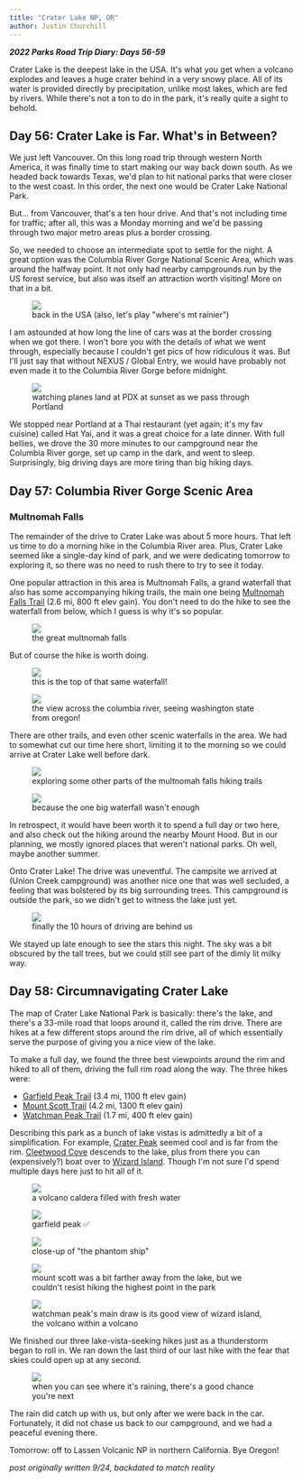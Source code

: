 ```yaml
---
title: "Crater Lake NP, OR"
author: Justin Churchill
---
```

***2022 Parks Road Trip Diary: Days 56-59***

Crater Lake is the deepest lake in the USA. It's what you get when a volcano explodes and leaves a huge crater behind in a very snowy place. All of its water is provided directly by precipitation, unlike most lakes, which are fed by rivers. While there's not a ton to do in the park, it's really quite a sight to behold.
<!--end_excerpt-->

## Day 56: Crater Lake is Far. What's in Between?
<!-- 8/15 drive to columbia river gorge -->

We just left Vancouver. On this long road trip through western North America, it was finally time to start making our way back down south. As we headed back towards Texas, we'd plan to hit national parks that were closer to the west coast. In this order, the next one would be Crater Lake National Park.

But... from Vancouver, that's a ten hour drive. And that's not including time for traffic; after all, this was a Monday morning and we'd be passing through two major metro areas plus a border crossing.

So, we needed to choose an intermediate spot to settle for the night. A great option was the Columbia River Gorge National Scenic Area, which was around the halfway point. It not only had nearby campgrounds run by the US forest service, but also was itself an attraction worth visiting! More on that in a bit.

<!-- driving south in WA, mount rainier (?) in the distance -->
<figure>
    <img src="https://lh3.googleusercontent.com/pw/AL9nZEWNuNnbMkhTXONbqdtqybXqNArtAB3nDI35X76XOMtHDrUg-GvWDn-gR6GHefvNdKmrLwJtBh4eE3IyMQMQCv9BV3KHoUEjG_EC4iq6dDCRx7Vxal8Hqq-stXUM1yK8p79JSGfpQpyZlXz1GU5P7_sG6g=w1900-h1424-no?authuser=0">
    <figcaption>back in the USA (also, let's play "where's mt rainier")</figcaption>
</figure>

I am astounded at how long the line of cars was at the border crossing when we got there. I won't bore you with the details of what we went through, especially because I couldn't get pics of how ridiculous it was. But I'll just say that without NEXUS / Global Entry, we would have probably not even made it to the Columbia River Gorge before midnight.

<!-- plane landing at sunset near portland, OR -->
<figure>
    <img src="https://lh3.googleusercontent.com/pw/AL9nZEWAKsr2Db9qR-hiZDeLETDlWGLYU0Gc7QwZYCmpE-i3E76oFbqiK1DgQsYRh3BSeh5Fg9Zu723Z-9ZWWwRINr2vPcFaC0n4GbL5JQkA8gUUcgfKtQDMJAb3j-cOubFofQyJH7XCD2VnHfC9vsgId-BHJw=w1900-h1424-no?authuser=0">
    <figcaption>watching planes land at PDX at sunset as we pass through Portland</figcaption>
</figure>

We stopped near Portland at a Thai restaurant (yet again; it's my fav cuisine) called Hat Yai, and it was a great choice for a late dinner. With full bellies, we drove the 30 more minutes to our campground near the Columbia River gorge, set up camp in the dark, and went to sleep. Surprisingly, big driving days are more tiring than big hiking days.

## Day 57: Columbia River Gorge Scenic Area
<!-- 8/16 columbia river gorge -->

### Multnomah Falls

The remainder of the drive to Crater Lake was about 5 more hours. That left us time to do a morning hike in the Columbia River area. Plus, Crater Lake seemed like a single-day kind of park, and we were dedicating tomorrow to exploring it, so there was no need to rush there to try to see it today.

One popular attraction in this area is Multnomah Falls, a grand waterfall that also has some accompanying hiking trails, the main one being [Multnomah Falls Trail](https://www.alltrails.com/trail/us/oregon/multnomah-falls-trail) (2.6 mi, 800 ft elev gain). You don't need to do the hike to see the waterfall from below, which I guess is why it's so popular.

<!-- multnomah falls -->
<figure>
    <img src="https://lh3.googleusercontent.com/pw/AL9nZEURLuvBKekmni9i8Sqc7ffBlSdTRaAKqqK4iMQ80ZYADZTSCTNk6twbxYwiwQ175o2DyGVA2rTzrpQrARe1oc5sZi5TrUCDwd-6Zv8EVCQ5lPhVkndQ47k6uKoohfExl_3dXCUDnQsOxC7ARi1ooMsRow=w1068-h1424-no?authuser=0">
    <figcaption>the great multnomah falls</figcaption>
</figure>

But of course the hike is worth doing.

<!-- multnomah from the top, looking down -->
<figure>
    <img src="https://lh3.googleusercontent.com/pw/AL9nZEUMErt74IpiEBc76RJ3EAlOVHAV5GxDElSIhAcNz3DKxryw_mHcA-5oubzuy86BJvnNzJ-gajKRiXimKuSteuOsXcxvtjpskvqKXPzpCLyb1uOkhueh1U7gBgBydeEEDjGR75P-XSUpgLKxauyjqyG9Jg=w1068-h1424-no?authuser=0">
    <figcaption>this is the top of that same waterfall!</figcaption>
</figure>

<!-- WA state across the columbia river, seen from the trail -->
<figure>
    <img src="https://lh3.googleusercontent.com/pw/AL9nZEW8QQ81B_S15Om5JGXakHQNTytHfgluD3xRPpcoSikLhRPivWhF3H7f9Jm9UOseI0oOkMUKcN-4K0_Gvcow6BS6hQQ9Kp2AliHr9rvPVT3x_jlMi1vN1n3d5Qn6pll1nAWcUdC4eN-Yr_LPPwFLBz8nww=w1900-h1424-no?authuser=0">
    <figcaption>the view across the columbia river, seeing washington state from oregon!</figcaption>
</figure>

There are other trails, and even other scenic waterfalls in the area. We had to somewhat cut our time here short, limiting it to the morning so we could arrive at Crater Lake well before dark.

<!-- judy standing next to rocky wall along the trail -->
<figure>
    <img src="https://lh3.googleusercontent.com/pw/AL9nZEWvuo4ic88D3uS64cGYWdFlM1EVyvdNhaBk89Tm-QZWmsGb-QCioJ7H7sB_HO5bHRGMuxKo1otI-JagqaQOZap6wHLRpKx6B-WZsmp2m_xxpkDEtvY2St_ZntJSkeDoRyyoT9DD4sh7qmGv1rG8-ANqew=w1068-h1424-no?authuser=0">
    <figcaption>exploring some other parts of the multnomah falls hiking trails</figcaption>
</figure>

<!-- more waterfall on the trail behind multnomah -->
<figure>
    <img src="https://lh3.googleusercontent.com/pw/AL9nZEUoRbznb0rsFxZ9cm00u5MvAOPx5ZAb2MloE6a2WnaMmgzcOXxQ13IDd1IYirGJwcKmjIsXQu9dX9kOdbyk5urkpUsdGgbnRPi-eet3u8td8kqVV1Lx1RgWBMzrvvc2Gh1quNmBagaQuh1c4uqer95Gnw=w1068-h1424-no?authuser=0">
    <figcaption>because the one big waterfall wasn't enough</figcaption>
</figure>

In retrospect, it would have been worth it to spend a full day or two here, and also check out the hiking around the nearby Mount Hood. But in our planning, we mostly ignored places that weren't national parks. Oh well, maybe another summer.

Onto Crater Lake! The drive was uneventful. The campsite we arrived at (Union Creek campground) was another nice one that was well secluded, a feeling that was bolstered by its big surrounding trees. This campground is outside the park, so we didn't get to witness the lake just yet.

<!-- sun setting through the trees over the tent at the campground -->
<figure>
    <img src="https://lh3.googleusercontent.com/pw/AL9nZEW1PgwynjIuUCh1_bjLQeRVarBX9bwXTCgUvLsu9kkBuYyXa5MwnwAgqPeCfi20NvzeqyQzdIUn4R0s8xl38w_P0FBpguE6C54BO_ZEjpLWwVho6CAPwtR73tuBookyx4Fypn0yKtVrtLi5TI69gm2MVQ=w1068-h1424-no?authuser=0">
    <figcaption>finally the 10 hours of driving are behind us</figcaption>
</figure>

We stayed up late enough to see the stars this night. The sky was a bit obscured by the tall trees, but we could still see part of the dimly lit milky way.

## Day 58: Circumnavigating Crater Lake
<!-- 8/17 crater lake -->

The map of Crater Lake National Park is basically: there's the lake, and there's a 33-mile road that loops around it, called the rim drive. There are hikes at a few different stops around the rim drive, all of which essentially serve the purpose of giving you a nice view of the lake.

To make a full day, we found the three best viewpoints around the rim and hiked to all of them, driving the full rim road along the way. The three hikes were:
* [Garfield Peak Trail](https://www.alltrails.com/explore/trail/us/oregon/garfield-peak-trail) (3.4 mi, 1100 ft elev gain)
* [Mount Scott Trail](https://www.alltrails.com/explore/trail/us/oregon/mount-scott-trail) (4.2 mi, 1300 ft elev gain)
* [Watchman Peak Trail](https://www.alltrails.com/explore/trail/us/oregon/the-watchman-peak-trail) (1.7 mi, 400 ft elev gain)

Describing this park as a bunch of lake vistas is admittedly a bit of a simplification. For example, [Crater Peak](https://www.alltrails.com/explore/trail/us/oregon/crater-peak-trail) seemed cool and is far from the rim. [Cleetwood Cove](https://www.alltrails.com/explore/trail/us/oregon/cleetwood-cove-trail) descends to the lake, plus from there you can (expensively?) boat over to [Wizard Island](https://www.alltrails.com/explore/trail/us/oregon/wizard-island). Though I'm not sure I'd spend multiple days here just to hit all of it.

<!-- crater lake! -->
<figure>
    <img src="https://lh3.googleusercontent.com/pw/AL9nZEV8UYHU-9GmhkbJsdV1-BZG2X51t2u1QYrizVDB1X23_tAqEorUgLSCQh_zc1HTvGlu4FxAV53iF8Xt-Tk_1Mf2wtpXOnXmq87JjGe9mTU0bEvTcjWlwjeH8btHrb0lhLXWitg61Ds97icTrjuyHB11ag=w1900-h1424-no?authuser=0">
    <figcaption>a volcano caldera filled with fresh water</figcaption>
</figure>

<!-- me and judy with crater lake behind us, from garfield peak -->
<figure>
    <img src="https://lh3.googleusercontent.com/pw/AL9nZEXSG7YgImjky8IjkdYwENm1UBCrGZvYslftLVSlFw2o6HAFSss7toVskI8kZhcYNkk6Yn-PNtakv5Rvm66UVNkGxHsjecnj38O-PV8FhaInCFF1akmdFGdUZvmCrN7_V3g5q-QuAvAbw2x3BPn1G0SWzg=w1896-h1424-no?authuser=0">
    <figcaption>garfield peak ✅</figcaption>
</figure>

<!-- close-up of little spire jutting out of crater lake -->
<figure>
    <img src="https://lh3.googleusercontent.com/pw/AL9nZEUIjyA-Sbc-ZXSnmQXPdKA_IWoq404mP3xdPzvEklxD_8gx0p6lhap-VPuRbxkHni8yT3r1E4Fot3iScSZhgU0bBgsyirJrLa2bBK3yJX6Ytfgf3k12x39EgZ36m2dbi_2GhSbdmhdaGGzzyXx57C1-AQ=w1900-h1424-no?authuser=0">
    <figcaption>close-up of "the phantom ship"</figcaption>
</figure>

<!-- crater lake from mount scott -->
<figure>
    <img src="https://lh3.googleusercontent.com/pw/AL9nZEUmBnDuxp7nU6F_kcYM2akfhK0YZu-WeKKmF_E6b7g6wlYsPKfrE7L0pjlECJ5sySoAU54HYBfKNh7VatEIMAcjWMj-bBJ5ngGryzAK887cwr5SDbfgL4IneHuFZYVcTlhLOgVe_GBQP1k01CpCR6Z9nQ=w1900-h1424-no?authuser=0">
    <figcaption>mount scott was a bit farther away from the lake, but we couldn't resist hiking the highest point in the park</figcaption>
</figure>

<!-- me and judy in front of crater lake with wizard island, from watchman overlook -->
<figure>
    <img src="https://lh3.googleusercontent.com/pw/AL9nZEVPW424p4VBzLivCbfkzAi7624XALCflzZn1EJ6rFIHZ4oGz17SKpH-zATitieKAPd87PMUnMwmoLV4bIc_TPhr_SB6mUl_-DSSwcRNccC-kw1uRY7w0wYGFMvEsIBmWhGN7_rYGz2ih_y1N1tAJpeqhw=w1896-h1424-no?authuser=0">
    <figcaption>watchman peak's main draw is its good view of wizard island, the volcano within a volcano</figcaption>
</figure>

We finished our three lake-vista-seeking hikes just as a thunderstorm began to roll in. We ran down the last third of our last hike with the fear that skies could open up at any second. 

<!-- rainstorms approaching from watchman overlook -->
<figure>
    <img src="https://lh3.googleusercontent.com/pw/AL9nZEV_IeBp7fVIxWrLdAbjP98F7xGpD70OFeDEle31f61jUsXMQWsuEUSLp7uMRtAc4haDSCURTi4D0VCRsr_mXEwlFeTPxVlI-2fmTJ_TmWQjcOj4PNIx_j2CkdCQu0pcKd5pktbKgx5ciGfFgRshKYxIEg=w1900-h1424-no?authuser=0">
    <figcaption>when you can see where it's raining, there's a good chance you're next</figcaption>
</figure>

The rain did catch up with us, but only after we were back in the car. Fortunately, it did not chase us back to our campground, and we had a peaceful evening there.

Tomorrow: off to Lassen Volcanic NP in northern California. Bye Oregon!

_post originally written 9/24, backdated to match reality_
